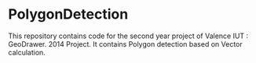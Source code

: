 PolygonDetection
================

This repository contains code for the second year project of Valence IUT : GeoDrawer.
2014 Project.
It contains Polygon detection based on Vector calculation.
